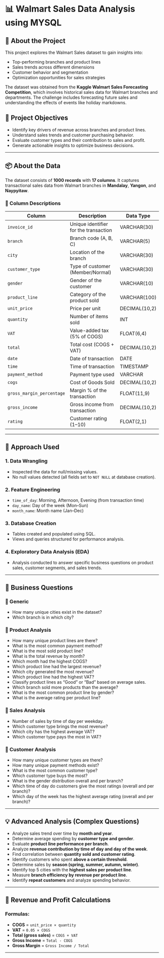 # 📊 Walmart Sales Data Analysis using MYSQL

## 📝 About the Project

This project explores the Walmart Sales dataset to gain insights into:

- Top-performing branches and product lines
- Sales trends across different dimensions
- Customer behavior and segmentation
- Optimization opportunities for sales strategies

The dataset was obtained from the **Kaggle Walmart Sales Forecasting Competition**, which involves historical sales data for Walmart branches and departments. The challenge includes forecasting future sales and understanding the effects of events like holiday markdowns.

## 🎯 Project Objectives

- Identify key drivers of revenue across branches and product lines.
- Understand sales trends and customer purchasing behavior.
- Evaluate customer types and their contribution to sales and profit.
- Generate actionable insights to optimize business decisions.

---

## 📦 About the Data

The dataset consists of **1000 records** with **17 columns**. It captures transactional sales data from Walmart branches in **Mandalay**, **Yangon**, and **Naypyitaw**.

### 📌 Column Descriptions

| Column                   | Description                                     | Data Type         |
|--------------------------|-------------------------------------------------|--------------------|
| `invoice_id`             | Unique identifier for the transaction           | VARCHAR(30)        |
| `branch`                 | Branch code (A, B, C)                           | VARCHAR(5)         |
| `city`                   | Location of the branch                          | VARCHAR(30)        |
| `customer_type`          | Type of customer (Member/Normal)                | VARCHAR(30)        |
| `gender`                 | Gender of the customer                          | VARCHAR(10)        |
| `product_line`           | Category of the product sold                    | VARCHAR(100)       |
| `unit_price`             | Price per unit                                  | DECIMAL(10,2)      |
| `quantity`               | Number of items sold                            | INT                |
| `VAT`                    | Value-added tax (5% of COGS)                    | FLOAT(6,4)         |
| `total`                  | Total cost (COGS + VAT)                         | DECIMAL(10,2)      |
| `date`                   | Date of transaction                             | DATE               |
| `time`                   | Time of transaction                             | TIMESTAMP          |
| `payment_method`         | Payment type used                               | VARCHAR            |
| `cogs`                   | Cost of Goods Sold                              | DECIMAL(10,2)      |
| `gross_margin_percentage`| Margin % of the transaction                     | FLOAT(11,9)        |
| `gross_income`           | Gross income from transaction                   | DECIMAL(10,2)      |
| `rating`                 | Customer rating (1–10)                          | FLOAT(2,1)         |

---

## 🧰 Approach Used

### 1. Data Wrangling
- Inspected the data for null/missing values.
- No null values detected (all fields set to `NOT NULL` at database creation).

### 2. Feature Engineering
- `time_of_day`: Morning, Afternoon, Evening (from transaction time)
- `day_name`: Day of the week (Mon–Sun)
- `month_name`: Month name (Jan–Dec)

### 3. Database Creation
- Tables created and populated using SQL.
- Views and queries structured for performance analysis.

### 4. Exploratory Data Analysis (EDA)
- Analysis conducted to answer specific business questions on product sales, customer segments, and sales trends.

---

## 📌 Business Questions

### 🔹 Generic
- How many unique cities exist in the dataset?
- Which branch is in which city?

### 🔹 Product Analysis
- How many unique product lines are there?
- What is the most common payment method?
- What is the most sold product line?
- What is the total revenue by month?
- Which month had the highest COGS?
- Which product line had the largest revenue?
- Which city generated the most revenue?
- Which product line had the highest VAT?
- Classify product lines as “Good” or “Bad” based on average sales.
- Which branch sold more products than the average?
- What is the most common product line by gender?
- What is the average rating per product line?

### 🔹 Sales Analysis
- Number of sales by time of day per weekday.
- Which customer type brings the most revenue?
- Which city has the highest average VAT?
- Which customer type pays the most in VAT?

### 🔹 Customer Analysis
- How many unique customer types are there?
- How many unique payment methods exist?
- What is the most common customer type?
- Which customer type buys the most?
- What is the gender distribution overall and per branch?
- Which time of day do customers give the most ratings (overall and per branch)?
- Which day of the week has the highest average rating (overall and per branch)?

---

## 💡 Advanced Analysis (Complex Questions)

- Analyze sales trend over time by **month and year**.
- Determine average spending by **customer type and gender**.
- Evaluate **product line performance per branch**.
- Analyze **revenue contribution by time of day and day of the week**.
- Find correlation between **quantity sold and customer rating**.
- Identify customers who spent **above a certain threshold**.
- Determine sales by **season (spring, summer, autumn, winter)**.
- Identify top 5 cities with the **highest sales per product line**.
- Measure **branch efficiency by revenue per product line**.
- Identify **repeat customers** and analyze spending behavior.

---

## 🧮 Revenue and Profit Calculations

### Formulas:

- **COGS** = `unit_price × quantity`
- **VAT** = `0.05 × COGS`
- **Total (gross sales)** = `COGS + VAT`
- **Gross Income** = `Total - COGS`
- **Gross Margin** = `Gross Income / Total`

---

